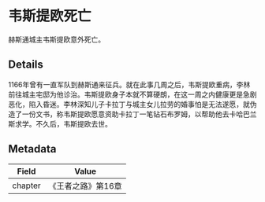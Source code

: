 # 韦斯提欧死亡
赫斯通城主韦斯提欧意外死亡。

## Details
1166年曾有一直军队到赫斯通来征兵。就在此事几周之后，韦斯提欧重病，李林前往城主宅邸为他诊治。韦斯提欧身子本就不算硬朗，在这一周之内健康更是急剧恶化，陷入昏迷。李林深知儿子卡拉丁与城主女儿拉劳的婚事怕是无法遂愿，就伪造了一份文书，称韦斯提欧愿意资助卡拉丁一笔钻石布罗姆，以帮助他去卡哈巴兰斯求学。不久后，韦斯提欧去世。

## Metadata
| Field | Value |
| ----- | ----- |
| chapter | 《王者之路》第16章 |
